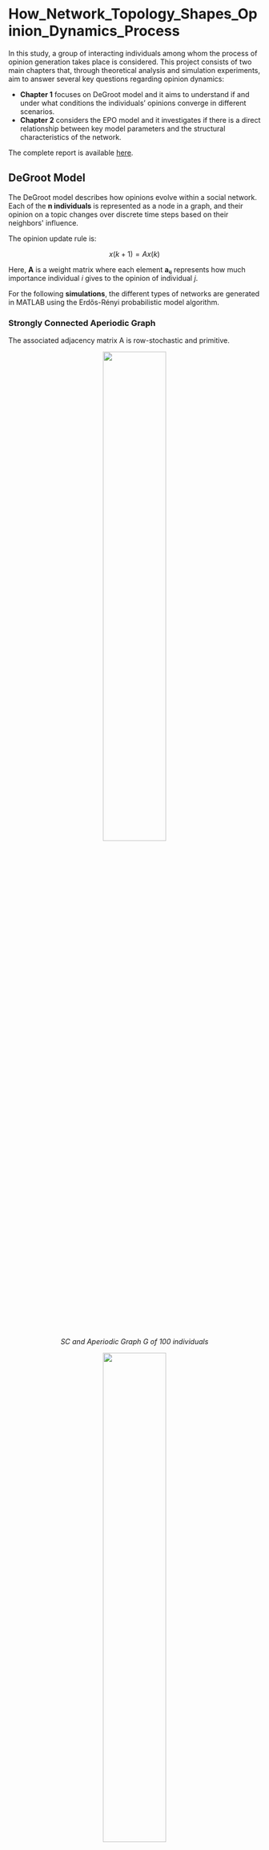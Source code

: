 # How_Network_Topology_Shapes_Opinion_Dynamics_Process
In this study, a group of interacting individuals among whom the process of opinion generation takes place is considered. This project consists of two main chapters that, through theoretical analysis and simulation experiments, aim to answer several key questions regarding opinion dynamics:
- **Chapter 1** focuses on DeGroot model and it aims to understand if and under what conditions the individuals’ opinions converge in different scenarios. 
- **Chapter 2** considers the EPO model and it investigates if there is a direct relationship between key model parameters and the structural characteristics of the network.

The complete report is available [here](./Project_CCNS_Romano.pdf).

## DeGroot Model

The DeGroot model describes how opinions evolve within a social network. Each of the **n individuals** is represented as a node in a graph, and their opinion on a topic changes over discrete time steps based on their neighbors' influence.

The opinion update rule is:

```math
x(k+1) = A x(k)
```
Here, **A** is a weight matrix where each element **aᵢⱼ** represents how much importance individual *i* gives to the opinion of individual *j*.

For the following **simulations**, the different types of networks are generated in MATLAB
using the Erdős-Rényi probabilistic model algorithm.

### Strongly Connected Aperiodic Graph
The associated adjacency matrix A is row-stochastic and primitive.
<div align="center">
  <img src="./media/net_100.jpg" width="50%">
  <p><em>SC and Aperiodic Graph G of 100 individuals</em></p>
</div>
<div align="center">
  <img src="./media/cons_100_degroot.jpg" width="50%">
  <p><em>DeGroot Model - Opinion dynamics in a SC and Aperiodic Graph G of 100 individuals</em></p>
</div>

### Strongly Connected Aperiodic Graph
The associated adjacency matrix A is doubly-stochastic and primitive.
<div align="center">
  <img src="./media/cons_100_degroot_doubly_2.jpg" width="50%">
  <p><em>DeGroot Model - Opinion dynamics with a Doubly Stochastic A</em></p>
</div>

### Non-Strongly Connected Graph with One Destination
The graph describing this situation is a Non-Strongly Connected graph, characterized by a single destination.
<div align="center">
  <img src="./media/net_110_nsc.jpg" width="50%">
  <p><em>Connected Components of G</em></p>
</div>
<div align="center">
  <img src="./media/cons_100_degroot_nsc.jpg" width="50%">
  <p><em>DeGroot Model - Opinion dynamics with N-SC graph</em></p>
</div>

### Non-Strongly Connected Graph with Multiple Destinations
The graph describing this situation is a Non-Strongly Connected graph with two
aperiodic destinations. The source is more connected to one destination than to the other.

<div align="center">
  <img src="./media/net_nsc_multiple_sinks_prova2a.jpg" width="50%">
  <p><em>Non-SC Graph with Multiple Destinations: Source is more connected with
Destination1</em></p>
</div>
<div align="center">
  <img src="./media/cons_degroot_nsc_multiple_sinks_prova2a.jpg" width="50%">
  <p><em>DeGroot Model - Opinion dynamics with N-SC graph with Multiple Destinations:
Source is more connected with Destination1</em></p>
</div>

## EPO Model
The mathematical formulation of the **EPO (Expressed and Private Opinion)** model is a refinement of the Friedkin-Johnsen model. In this framework, each individual *i* at time step *k* holds both a **private opinion** *xᵢ(k)* and an **expressed opinion** *x̂ᵢ(k)*.
Considering a population of *n* individuals, the evolution of private and expressed opinions is governed by the following equations:
```math
xᵢ(k + 1) = λᵢ \left[ aᵢᵢ xᵢ(k) + \sum_{j ≠ i} aᵢⱼ \hat{x}_ⱼ(k) \right] + (1 − λᵢ) xᵢ(0)
```
```math
\hat{x}_ᵢ(k) = \phiᵢ xᵢ(k) + (1 − \phiᵢ) \hat{x}_{avg}(k − 1)
```
where:
- **A** is a non-negative, row-stochastic matrix representing the influence weights.
- **λᵢ** represents individual *i*’s susceptibility to influence.
- **ϕᵢ** denotes individual *i*’s resistance to group pressure.
- **x̂_avg(k − 1)** is the average of all expressed opinions at the previous time step, also known as the **public opinion**.
In this context, a linear relationship between the parameters λ and ϕ and key features of the network topology can be established—specifically, the **clustering coefficient** and the **closeness centrality** of each node in the network:
```math
λᵢ = a · cᵢ + b
```
```math
ϕᵢ = 1 − (u · centralityᵢ + v)
```
In the following sections, EPO model simulations will explore how different network topologies impact the dynamics of private and expressed opinions

### All-to-All Network
For the initial test, an All-to-All network is considered, where each node is connected to every other node. 
<div align="center">
  <img src="./media/net_all_to_all.jpg" width="50%">
  <p><em>All-to-All Network</em></p>
</div>
<div align="center">
  <img src="./media/cons_epo_All_to_All_2.jpg" width="50%">
  <p><em>EPO Model - All-to-All Network</em></p>
</div>

### Star Network
Another test can be conducted on a Star network topology, where all nodes are connected to a central node. 
<div align="center">
  <img src="./media/net_star.jpg" width="50%">
  <p><em>Star Network</em></p>
</div>
<div align="center">
  <img src="./media/cons_epo_Star.jpg" width="50%">
  <p><em>EPO Model - Star Network</em></p>
</div>

### k-Nearest Neighbours Network
Another experiment can be conducted on a k-Nearest Neighbors network, where each node is connected exclusively to its 6 closest neighbors.
<div align="center">
  <img src="./media/net_nearest_neigh_6.jpg" width="50%">
  <p><em>6 Nearest Neighbours Network</em></p>
</div>
<div align="center">
  <img src="./media/cons_epo_nearest_neigh_6.jpg" width="50%">
  <p><em>EPO Model - 6 Nearest Neighbours Network</em></p>
</div>

### Small World Network
Another experiment can be conducted on a Small-World network.
<div align="center">
  <img src="./media/net_Watts_3.jpg" width="50%">
  <p><em>Small World Network</em></p>
</div>
<div align="center">
  <img src="./media/cons_epo_Watts_evidenzia.jpg" width="50%">
  <p><em>EPO Model - Small World Network</em></p>
</div>

### Scale Free Network
Another experiment can be conducted using the Barabási-Albert (BA) model, which is designed
to generate Scale-Free networks characterized by a power-law degree distribution.
<div align="center">
  <img src="./media/net_Scalef.jpg" width="50%">
  <p><em>Scale Free Network</em></p>
</div>
<div align="center">
  <img src="./media/cons_epo_Scalef_2.jpg" width="50%">
  <p><em>EPO Model - Scale Free Network</em></p>
</div>
